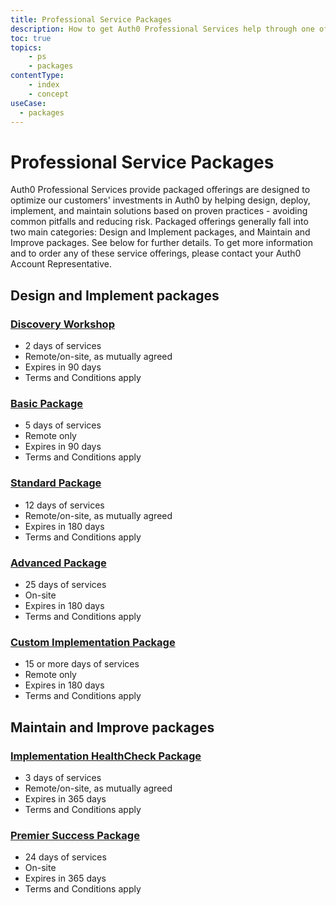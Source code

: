 ```yaml
---
title: Professional Service Packages
description: How to get Auth0 Professional Services help through one of our many packaged offerings
toc: true
topics:
    - ps
    - packages
contentType: 
    - index
    - concept
useCase:
  - packages
---
```

# Professional Service Packages

Auth0 Professional Services provide packaged offerings are designed to optimize our customers' investments in Auth0 by helping design, deploy, implement, and maintain solutions based on proven practices - avoiding common pitfalls and reducing risk. Packaged offerings generally fall into two main categories: Design and Implement packages, and Maintain and Improve packages. See below for further details. To get more information and to order any of these service offerings, please contact your Auth0 Account Representative.

## Design and Implement packages

<h3 class="anchor-heading">
	<span class="anchor"><i class="icon icon-budicon-345"></i></span>
	<a data-trackOutbound href="/media/articles/services/Auth0-Services-Discovery-Workshop.pdf">Discovery Workshop</a>
</h3>

* 2 days of services
* Remote/on-site, as mutually agreed
* Expires in 90 days
* Terms and Conditions apply

### [Basic Package](/media/articles/services/Auth0-Services-Basic.pdf)
* 5 days of services
* Remote only
* Expires in 90 days
* Terms and Conditions apply

### [Standard Package](/media/articles/services/Auth0-Services-Standard.pdf)
* 12 days of services
* Remote/on-site, as mutually agreed
* Expires in 180 days
* Terms and Conditions apply

### [Advanced Package](/media/articles/services/Auth0-Services-Advanced.pdf)
* 25 days of services
* On-site
* Expires in 180 days
* Terms and Conditions apply

### [Custom Implementation Package](/media/articles/services/Auth0-Services-Custom-Implementation.pdf)
* 15 or more days of services
* Remote only
* Expires in 180 days
* Terms and Conditions apply

## Maintain and Improve packages

### [Implementation HealthCheck Package](/media/articles/services/Auth0-Services-HealthCheck.pdf)
 * 3 days of services
 * Remote/on-site, as mutually agreed
 * Expires in 365 days
 * Terms and Conditions apply

### [Premier Success Package](/media/articles/services/Auth0-Services-Premier-Success.pdf)
* 24 days of services
* On-site
* Expires in 365 days
* Terms and Conditions apply

